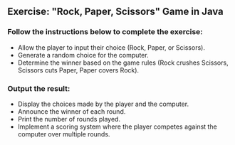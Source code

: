 ## Exercise: "Rock, Paper, Scissors" Game in Java

### Follow the instructions below to complete the exercise:

-	Allow the player to input their choice (Rock, Paper, or Scissors).
-	Generate a random choice for the computer.
-	Determine the winner based on the game rules (Rock crushes Scissors, Scissors cuts Paper, Paper covers Rock).

### Output the result:

-	Display the choices made by the player and the computer.
-	Announce the winner of each round.
-	Print the number of rounds played.
-	Implement a scoring system where the player competes against the computer over multiple rounds.
